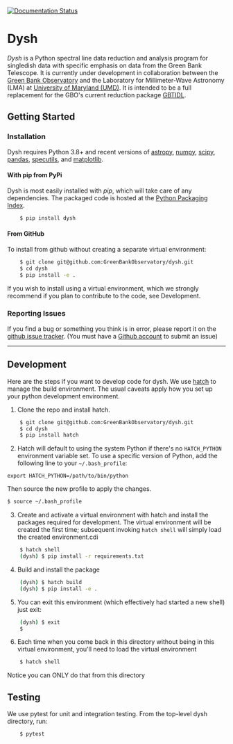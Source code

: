 [![Documentation Status](https://readthedocs.org/projects/dysh/badge/?version=latest)](https://dysh.readthedocs.io/en/latest/?badge=latest)

# Dysh

*Dysh* is a Python spectral line data reduction and analysis program for singledish data with specific emphasis on data from the Green Bank Telescope.  It is currently under development in collaboration between the [Green Bank Observatory](https:/greenbankobservatory.org) and the Laboratory for Millimeter-Wave Astronomy (LMA) at [University of Maryland (UMD)](https://www.astro.umd.edu).  It is intended to be a full replacement for the GBO's current reduction package [GBTIDL](https://www.gb.nrao.edu/GBT/DA/gbtidl/users_guide/).

## Getting Started
### Installation

Dysh requires Python 3.8+ and recent versions of [astropy]( https://astropy.org), [numpy](https://numpy.org), [scipy](https://scipy.org), [pandas](https://pandas.pydata.org), [specutils](https://specutils.readthedocs.io/en/stable/),  and [matplotlib](https://matplotlib.org). 

#### With pip from PyPi
Dysh is most easily installed with *pip*, which will take care of any dependencies.  The packaged code is hosted at the [Python Packaging Index](https://pypi.org/project/dysh).

```bash
    $ pip install dysh
```

#### From GitHub
To install from github without creating a separate virtual environment: 

```bash
    $ git clone git@github.com:GreenBankObservatory/dysh.git
    $ cd dysh
    $ pip install -e .
```
If you wish to install using a virtual environment, which we strongly recommend if you plan to contribute to the code, see Development.

### Reporting Issues

If you find a bug or something you think is in error, please report it on
the [github issue tracker](https://github.com/GreenBankObservatory/dysh/issues).
(You must have a [Github account](https://github.com) to submit an issue)

---

## Development

Here are the steps if you want to develop code for dysh. We use [hatch](https://hatch.pypa.io/) to manage the build environment.
The usual caveats apply how you set up your python development environment.

1.  Clone the repo and install hatch.

```bash
    $ git clone git@github.com:GreenBankObservatory/dysh.git
    $ cd dysh
    $ pip install hatch
```

2.  Hatch will default to using the system Python if there's no ``HATCH_PYTHON`` environment variable set. To use a specific version of Python, add the following line to your ``~/.bash_profile``:

```
export HATCH_PYTHON=/path/to/bin/python
```

Then source the new profile to apply the changes.

```bash
$ source ~/.bash_profile
```

3.  Create and activate a virtual environment with hatch and install the packages required for development. 
The virtual environment will be created the first time; subsequent invoking ``hatch shell`` will simply load the created environment.cdi

```bash
    $ hatch shell
    (dysh) $ pip install -r requirements.txt
```

4.  Build and install the package

```bash
    (dysh) $ hatch build
    (dysh) $ pip install -e .
```

5.  You can exit this environment (which effectively had started a new shell) just exit:

```bash
    (dysh) $ exit
    $ 
```

6.  Each time when you come back in this directory without being in this virtual environment, you'll need to load the virtual environment

```bash
    $ hatch shell
```

Notice you can ONLY do that from this directory

## Testing
 We use pytest for unit and integration testing.  From the top-level dysh directory, run:

```bash
    $ pytest
```

